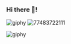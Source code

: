 ### Hi there 👋!
![giphy](https://user-images.githubusercontent.com/77483722/134158777-6f7c4f15-4217-415b-88e6-426e327f1c24.gif)
![77483722111](https://user-images.githubusercontent.com/77483722/134158843-5a6661ab-b1d9-4811-a3ab-6688de7341a9.jpg)

![giphy](https://user-images.githubusercontent.com/77483722/134158652-da744c60-3343-4dbf-9af4-eb3197306d8d.gif)
<!--
**ObraziumVII/ObraziumVII** is a ✨ _special_ ✨ repository because its `README.md` (this file) appears on your GitHub profile.


Here are some ideas to get you started:

- 🔭 I’m currently working on ...
- 🌱 I’m currently learning ...
- 👯 I’m looking to collaborate on ...
- 🤔 I’m looking for help with ...
- 💬 Ask me about ...
- 📫 How to reach me: ...
- 😄 Pronouns: ...
- ⚡ Fun fact: ...
-->
